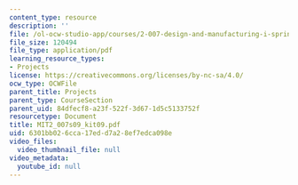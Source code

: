 ```yaml
---
content_type: resource
description: ''
file: /ol-ocw-studio-app/courses/2-007-design-and-manufacturing-i-spring-2009/6301bb026cca17edd7a28ef7edca098e_MIT2_007s09_kit09.pdf
file_size: 120494
file_type: application/pdf
learning_resource_types:
- Projects
license: https://creativecommons.org/licenses/by-nc-sa/4.0/
ocw_type: OCWFile
parent_title: Projects
parent_type: CourseSection
parent_uid: 84dfecf8-a23f-522f-3d67-1d5c5133752f
resourcetype: Document
title: MIT2_007s09_kit09.pdf
uid: 6301bb02-6cca-17ed-d7a2-8ef7edca098e
video_files:
  video_thumbnail_file: null
video_metadata:
  youtube_id: null
---
```

